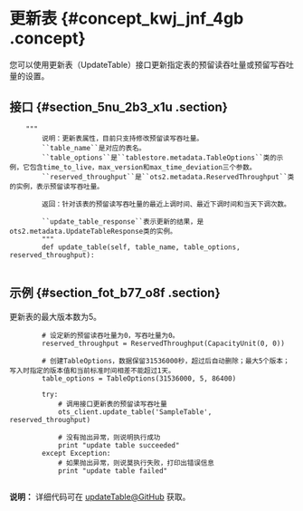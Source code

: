 # 更新表 {#concept_kwj_jnf_4gb .concept}

您可以使用更新表（UpdateTable）接口更新指定表的预留读吞吐量或预留写吞吐量的设置。

## 接口 {#section_5nu_2b3_x1u .section}

``` {#codeblock_0ah_d0d_zt8 .language-python}
    """
        说明：更新表属性，目前只支持修改预留读写吞吐量。
        ``table_name``是对应的表名。
        ``table_options``是``tablestore.metadata.TableOptions``类的示例，它包含time_to_live，max_version和max_time_deviation三个参数。
        ``reserved_throughput``是``ots2.metadata.ReservedThroughput``类的实例，表示预留读写吞吐量。

        返回：针对该表的预留读写吞吐量的最近上调时间、最近下调时间和当天下调次数。

        ``update_table_response``表示更新的结果，是ots2.metadata.UpdateTableResponse类的实例。
        """
        def update_table(self, table_name, table_options, reserved_throughput):
			
```

## 示例 {#section_fot_b77_o8f .section}

更新表的最大版本数为5。

``` {#codeblock_w30_rlv_vlm .language-python}
        # 设定新的预留读吞吐量为0，写吞吐量为0。
        reserved_throughput = ReservedThroughput(CapacityUnit(0, 0))

        # 创建TableOptions，数据保留31536000秒，超过后自动删除；最大5个版本；写入时指定的版本值和当前标准时间相差不能超过1天。
        table_options = TableOptions(31536000, 5, 86400)

        try:
            # 调用接口更新表的预留读写吞吐量
            ots_client.update_table('SampleTable', reserved_throughput)

            # 没有抛出异常，则说明执行成功
            print "update table succeeded"
        except Exception:
            # 如果抛出异常，则说莫执行失败，打印出错误信息
            print "update table failed"
			
```

**说明：** 详细代码可在 [updateTable@GitHub](https://github.com/aliyun/aliyun-tablestore-python-sdk) 获取。


